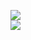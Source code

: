 [![](https://img.shields.io/badge/Made%20With-Github%20Spray-lightgrey.svg?style=for-the-badge&logo=github)](https://github.com/Annihil/github-spray#3405)  
[![](https://i.imgur.com/2DrTn0Z.gif)](https://github.com/Annihil/github-spray)